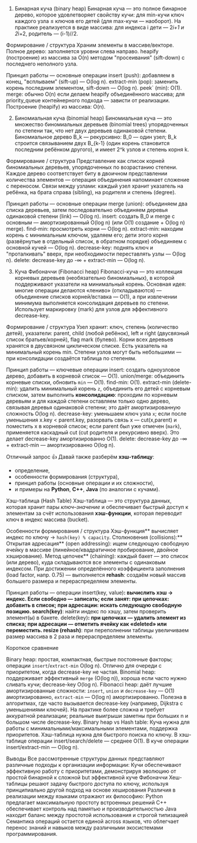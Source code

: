 1) Бинарная куча (binary heap)
Бинарная куча — это полное бинарное дерево, которое удовлетворяет свойству кучи: для min-кучи ключ каждого узла ≤ ключов его детей (для max-кучи — наоборот). На практике реализуется в виде массива: для индекса i дети — 2*i+1 и 2*i+2, родитель — (i-1)//2.

Формирование / структура
Храним элементы в массиве/векторе.
Полное дерево: заполняется уровни слева направо.
heapify (построение) из массива за O(n) методом "просеивания" (sift-down) с последнего неполного узла.

Принцип работы — основные операции
insert (push): добавляем в конец, "всплываем" (sift-up) — O(log n).
extract-min (pop): заменить корень последним элементом, sift-down — O(log n).
peek` (min): O(1).
merge: обычно O(n) если делаем heapify объединённого массива; для priority_queue контейнерного подхода — зависти от реализации.
Построение (heapify) из массива: O(n).

2) Биномиальная куча (binomial heap)
Биномиальная куча — это множество биномиальных деревьев (binomial trees) упорядоченных по степени так, что нет двух деревьев одинаковой степени. Биномиальное дерево B_k — рекурсивно: B_0 — один узел; B_k строится связыванием двух B_{k-1} (один корень становится последним ребёнком другого), и имеет 2^k узлов и степень корня k.

Формирование / структура
Представление как список корней биномиальных деревьев, упорядоченных по возрастанию степени.
Каждое дерево соответствует биту в двоичном представлении количества элементов — операция объединения напоминает сложение с переносом.
Связи между узлами: каждый узел хранит указатель на ребёнка, на брата справа (sibling), на родителя и степень (degree).

Принцип работы — основные операции
merge (union): объединяем два списка деревьев, затем последовательно объединяем деревья одинаковой степени (link) — O(log n).
insert: создать B_0 и merge с основным — амортизированный O(log n) (или O(1) создание + O(log n) merge).
find-min: просмотреть корни — O(log n).
extract-min: находим корень с минимальным ключом, удаляем его; дети этого корня (развёрнутые в отдельный список, в обратном порядке) объединяем с основной кучей — O(log n).
decrease-key: поднять ключ и "проталкивать" вверх, при необходимости переставлять узлы — O(log n).
delete: decrease-key до -∞ + extract-min — O(log n).

3) Куча Фибоначчи (Fibonacci heap)
Fibonacci-куча — это коллекция корневых деревьев (необязательно биномиальных), в которой поддерживают указатели на минимальный корень. Основная идея: многие операции делаются «лениво» (откладываются) — объединение списков корней/вставка — O(1), а при извлечении минимума выполняется консолидация деревьев по степени. Использует маркировку (mark) для узлов для эффективного decrease-key.

Формирование / структура
Узел хранит: ключ, степень (количество детей), указатели: parent, child (любой ребёнок), left и right (двусвязный список братьев/корней), flag mark (булево).
Корни всех деревьев хранятся в двусвязном циклическом списке.
Есть указатель на минимальный корень min.
Степени узлов могут быть небольшими — при консолидации создаётся таблица по степеням.

Принцип работы — ключевые операции
insert: создать одноузловое дерево, добавить в корневой список — O(1).
union/merge: объединить корневые списки, обновить `min` — O(1).
find-min: O(1).
extract-min (delete-min): удалить минимальный корень `z`, объединить его детей с корневым списком, затем выполнить **консолидацию**: проходим по корневым деревьям и для каждой степени оставляем только одно дерево, связывая деревья одинаковой степени; это даёт амортизированную сложность O(log n).
decrease-key: уменьшаем ключ узла `x`; если после уменьшения x.key < parent.key, разорвать связь x — cut(x,parent) и поместить x в корневой список; если parent был уже отмечен (`mark`), применяется каскадный cut (cut родителя и рекурсивно вверх). Это делает decrease-key амортизированно O(1).
delete: decrease-key до -∞ + extract-min — амортизированно O(log n).

Отличный запрос 👍
Давай также разберём **хэш-таблицу**:

* определение,
* особенности формирования (структура),
* принцип работы (основные операции и их сложности),
* и примеры на **Python**, **C++**, **Java** (по аналогии с кучами).


Хэш-таблица (Hash Table)
Хэш-таблица — это структура данных, которая хранит пары *ключ–значение* и обеспечивает быстрый доступ к элементам за счёт использования **хэш-функции**, которая переводит ключ в индекс массива (bucket).

Особенности формирования / структура
Хэш-функция** вычисляет индекс по ключу → `hash(key) % capacity`.
Столкновения (collisions):**
Открытая адресация** (open addressing): ищем следующую свободную ячейку в массиве (линейное/квадратичное пробирование, двойное хэширование).
Метод цепочек** (chaining): каждый бакет — это список (или дерево), куда складываются все элементы с одинаковым индексом.
При достижении определённого коэффициента заполнения (load factor, напр. 0.75) — выполняется **rehash**: создаём новый массив большего размера и перераспределяем элементы.

Принцип работы — операции
insert(key, value)**: вычислить хэш → индекс. Если свободно — записать; если занят:
при цепочках: добавить в список;
при адресации: искать следующую свободную позицию.
search(key)**: найти индекс по хэшу, затем проверить элемент(ы) в бакете.
delete(key)**: при цепочках — удалить элемент из списка; при адресации — отметить ячейку как «deleted» или переместить.
resize (rehash)**: при переполнении таблицы увеличиваем размер массива в 2 раза и перераспределяем элементы.

Короткое сравнение

Binary heap: простая, компактная, быстрые постоянные факторы; операции `insert`/`extract-min` O(log n). Отлично для очереди с приоритетом, когда decrease-key не частая.
Binomial heap: поддерживает эффективный `merge` (O(log n)), хороша если часто нужно сливать кучи; decrease-key O(log n).
Fibonacci heap: даёт лучшие амортизированные сложности: `insert`, `union` и `decrease-key` — O(1) амортизированно, `extract-min` — O(log n) амортизированно. Полезна в алгоритмах, где часто вызывается decrease-key (например, Dijkstra с уменьшениями ключей). На практике более сложна и требует аккуратной реализации; реальные выигрыши заметны при больших n и большом числе decrease-key.
Binary heap vs Hash table:
Куча нужна для работы с минимальными/максимальными элементами, поддержка приоритетов.
Хэш-таблица нужна для быстрого поиска по ключу.
В хэш-таблице операции insert/search/delete — среднее O(1).
В куче операции insert/extract-min — O(log n).

Выводы
Все рассмотренные структуры данных представляют различные подходы к организации информации:
Кучи обеспечивают эффективную работу с приоритетами, демонстрируя эволюцию от простой бинарной к сложной but эффективной куче Фибоначчи
Хеш-таблицы решают задачу быстрого доступа по ключу, используя принципиально другой подход на основе хеширования
Различия в реализации между языками отражают их философию:
Python предлагает максимальную простоту встроенных решений
C++ обеспечивает контроль над памятью и производительностью
Java находит баланс между простотой использования и строгой типизацией
Семантика операций остается единой across языков, что облегчает перенос знаний и навыков между различными экосистемами программирования.

